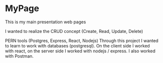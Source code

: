# MyPage
This is my main presentation web pages

I wanted to realize the CRUD concept (Create, Read, Update, Delete)

PERN tools (Postgres, Express, React, Nodejs)
Through this project I wanted to learn to work with databases (postgresql).
On the client side I worked with react, on the server side I worked with nodejs / express.
I also worked with Postman.
